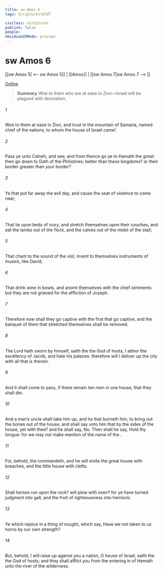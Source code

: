 ```yaml
---
title: sw Amos 6
tags: Scriptures\OldT

cssclass: scriptures
publish: false
people:
obsidianUIMode: preview
---
```


# sw Amos 6
[[sw Amos 5| <-- sw Amos 5]] | [[Amos]] | [[sw Amos 7|sw Amos 7 --> ]]

[Online](https://churchofjesuschrist.org/study/scriptures/ot/amos/6?lang=eng)

> __Summary__
Woe to them who are at ease in Zion—Israel will be plagued with desolation.

###### 1 
Woe to them  at ease in Zion, and trust in the mountain of Samaria,  named chief of the nations, to whom the house of Israel came!

###### 2 
Pass ye unto Calneh, and see; and from thence go ye to Hamath the great: then go down to Gath of the Philistines:  better than these kingdoms? or their border greater than your border?

###### 3 
Ye that put far away the evil day, and cause the seat of violence to come near;

###### 4 
That lie upon beds of ivory, and stretch themselves upon their couches, and eat the lambs out of the flock, and the calves out of the midst of the stall;

###### 5 
That chant to the sound of the viol,  invent to themselves instruments of musick, like David;

###### 6 
That drink wine in bowls, and anoint themselves with the chief ointments: but they are not grieved for the affliction of Joseph.

###### 7 
Therefore now shall they go captive with the first that go captive, and the banquet of them that stretched themselves shall be removed.

###### 8 
The Lord  hath sworn by himself, saith the  the God of hosts, I abhor the excellency of Jacob, and hate his palaces: therefore will I deliver up the city with all that is therein.

###### 9 
And it shall come to pass, if there remain ten men in one house, that they shall die.

###### 10 
And a man’s uncle shall take him up, and he that burneth him, to bring out the bones out of the house, and shall say unto him that  by the sides of the house,  yet  with thee? and he shall say, No. Then shall he say, Hold thy tongue: for we may not make mention of the name of the .

###### 11 
For, behold, the  commandeth, and he will smite the great house with breaches, and the little house with clefts.

###### 12 
Shall horses run upon the rock? will  plow  with oxen? for ye have turned judgment into gall, and the fruit of righteousness into hemlock:

###### 13 
Ye which rejoice in a thing of nought, which say, Have we not taken to us horns by our own strength?

###### 14 
But, behold, I will raise up against you a nation, O house of Israel, saith the  the God of hosts; and they shall afflict you from the entering in of Hemath unto the river of the wilderness.

